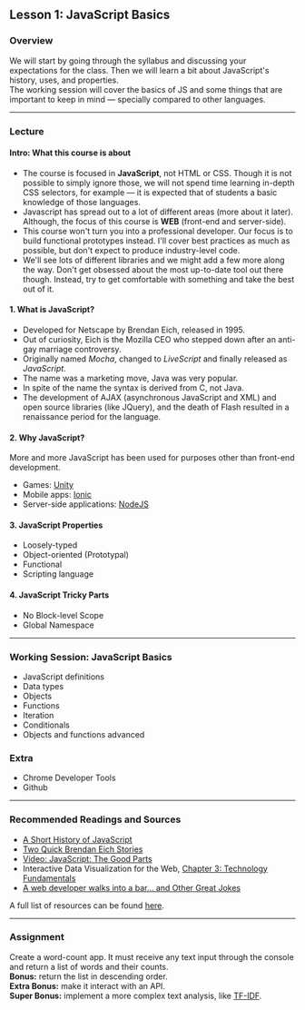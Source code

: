 ## Lesson 1: JavaScript Basics

### Overview

We will start by going through the syllabus and discussing your expectations for the class. Then we will learn a bit about JavaScript's history, uses, and properties.  
The working session will cover the basics of JS and some things that are important to keep in mind — specially compared to other languages.

---

### Lecture

#### Intro: What this course is about

* The course is focused in **JavaScript**, not HTML or CSS. Though it is not possible to simply ignore those, we will not spend time learning in-depth CSS selectors, for example — it is expected that of students a basic knowledge of those languages.
* Javascript has spread out to a lot of different areas (more about it later). Although, the focus of this course is **WEB** (front-end and server-side).
* This course won't turn you into a professional developer. Our focus is to build functional prototypes instead. I'll cover best practices as much as possible, but don't expect to produce industry-level code.
* We'll see lots of different libraries and we might add a few more along the way. Don't get obsessed about the most up-to-date tool out there though. Instead, try to get comfortable with something and take the best out of it.

#### 1. What is JavaScript?

* Developed for Netscape by Brendan Eich, released in 1995.
* Out of curiosity, Eich is the Mozilla CEO who stepped down after an anti-gay marriage controversy.
* Originally named *Mocha*, changed to *LiveScript* and finally released as *JavaScript*.
* The name was a marketing move, Java was very popular.
* In spite of the name the syntax is derived from C, not Java.
* The development of AJAX (asynchronous JavaScript and XML) and open source libraries (like JQuery), and the death of Flash resulted in a renaissance period for the language.

#### 2. Why JavaScript? 
More and more JavaScript has been used for purposes other than front-end development.

* Games: [Unity](https://unity3d.com/)
* Mobile apps: [Ionic](http://ionicframework.com/)
* Server-side applications: [NodeJS](https://nodejs.org/)

#### 3. JavaScript Properties
	
* Loosely-typed
* Object-oriented (Prototypal)
* Functional
* Scripting language

#### 4. JavaScript Tricky Parts

* No Block-level Scope
* Global Namespace

---

### Working Session: JavaScript Basics

* JavaScript definitions
* Data types
* Objects
* Functions
* Iteration
* Conditionals
* Objects and functions advanced

### Extra

* Chrome Developer Tools
* Github

---

### Recommended Readings and Sources

* [A Short History of JavaScript](https://www.w3.org/community/webed/wiki/A_Short_History_of_JavaScript)
* [Two Quick Brendan Eich Stories](http://pmarcasays.golaun.ch/2014/04/04/two-quick-brendan-eich-stories/)
* [Video: JavaScript: The Good Parts](https://www.youtube.com/watch?v=hQVTIJBZook)
* Interactive Data Visualization for the Web, [Chapter 3: Technology Fundamentals](http://chimera.labs.oreilly.com/books/1230000000345/ch03.html)
* [A web developer walks into a bar… and Other Great Jokes](https://medium.com/@jerstew/web-development-jokes-d97bc7c8891b)

A full list of resources can be found [here](https://docs.google.com/spreadsheets/d/1Of_llTTAOZ_o8CGmiXSZnMmZBthQvxQiC34YWId9IJs/edit?usp=sharing).

---

### Assignment

Create a word-count app. It must receive any text input through the console and return a list of words and their counts.  
**Bonus:** return the list in descending order.  
**Extra Bonus:** make it interact with an API.  
**Super Bonus:** implement a more complex text analysis, like [TF-IDF](http://shiffman.net/teaching/a2z/analysis/#tfidf).
